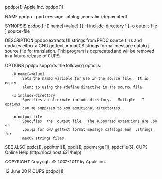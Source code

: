 ppdpo(1)                          Apple Inc.                         ppdpo(1)

NAME
       ppdpo - ppd message catalog generator (deprecated)

SYNOPSIS
       ppdpo  [ -D name[=value] ] [ -I include-directory ] [ -o output-file ]
       source-file

DESCRIPTION
       ppdpo extracts UI strings from PPDC source files and updates either  a
       GNU  gettext  or  macOS strings format message catalog source file for
       translation.  This program is deprecated and  will  be  removed  in  a
       future release of CUPS.

OPTIONS
       ppdpo supports the following options:

       -D name[=value]
            Sets the named variable for use in the source file.  It is equiv‐
            alent to using the #define directive in the source file.

       -I include-directory
            Specifies an alternate include directory.   Multiple  -I  options
            can be supplied to add additional directories.

       -o output-file
            Specifies  the  output file.  The supported extensions are .po or
            .po.gz for GNU gettext format message catalogs and  .strings  for
            macOS strings files.

SEE ALSO
       ppdc(1),  ppdhtml(1),  ppdi(1),  ppdmerge(1), ppdcfile(5), CUPS Online
       Help (http://localhost:631/help)

COPYRIGHT
       Copyright © 2007-2017 by Apple Inc.

12 June 2014                         CUPS                            ppdpo(1)
